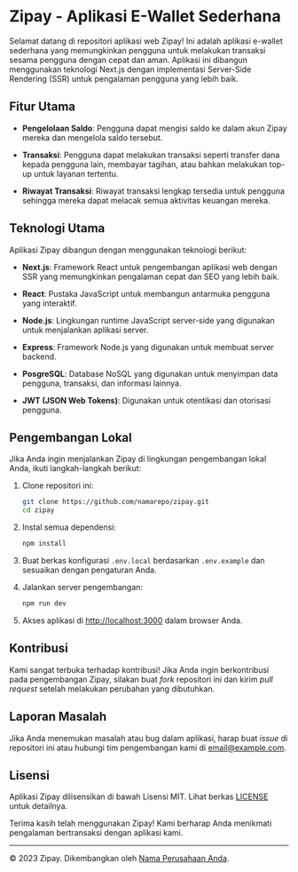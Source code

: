 # Zipay - Aplikasi E-Wallet Sederhana


Selamat datang di repositori aplikasi web Zipay! Ini adalah aplikasi e-wallet sederhana yang memungkinkan pengguna untuk melakukan transaksi sesama pengguna dengan cepat dan aman. Aplikasi ini dibangun menggunakan teknologi Next.js dengan implementasi Server-Side Rendering (SSR) untuk pengalaman pengguna yang lebih baik.

## Fitur Utama

- **Pengelolaan Saldo**: Pengguna dapat mengisi saldo ke dalam akun Zipay mereka dan mengelola saldo tersebut.

- **Transaksi**: Pengguna dapat melakukan transaksi seperti transfer dana kepada pengguna lain, membayar tagihan, atau bahkan melakukan top-up untuk layanan tertentu.

- **Riwayat Transaksi**: Riwayat transaksi lengkap tersedia untuk pengguna sehingga mereka dapat melacak semua aktivitas keuangan mereka.


## Teknologi Utama

Aplikasi Zipay dibangun dengan menggunakan teknologi berikut:

- **Next.js**: Framework React untuk pengembangan aplikasi web dengan SSR yang memungkinkan pengalaman cepat dan SEO yang lebih baik.

- **React**: Pustaka JavaScript untuk membangun antarmuka pengguna yang interaktif.

- **Node.js**: Lingkungan runtime JavaScript server-side yang digunakan untuk menjalankan aplikasi server.

- **Express**: Framework Node.js yang digunakan untuk membuat server backend.

- **PosgreSQL**: Database NoSQL yang digunakan untuk menyimpan data pengguna, transaksi, dan informasi lainnya.

- **JWT (JSON Web Tokens)**: Digunakan untuk otentikasi dan otorisasi pengguna.

## Pengembangan Lokal

Jika Anda ingin menjalankan Zipay di lingkungan pengembangan lokal Anda, ikuti langkah-langkah berikut:

1. Clone repositori ini:

   ```bash
   git clone https://github.com/namarepo/zipay.git
   cd zipay
   ```

2. Instal semua dependensi:

   ```bash
   npm install
   ```

3. Buat berkas konfigurasi `.env.local` berdasarkan `.env.example` dan sesuaikan dengan pengaturan Anda.

4. Jalankan server pengembangan:

   ```bash
   npm run dev
   ```

5. Akses aplikasi di [http://localhost:3000](http://localhost:3000) dalam browser Anda.

## Kontribusi

Kami sangat terbuka terhadap kontribusi! Jika Anda ingin berkontribusi pada pengembangan Zipay, silakan buat _fork_ repositori ini dan kirim _pull request_ setelah melakukan perubahan yang dibutuhkan.

## Laporan Masalah

Jika Anda menemukan masalah atau bug dalam aplikasi, harap buat _issue_ di repositori ini atau hubungi tim pengembangan kami di [email@example.com](mailto:email@example.com).

## Lisensi

Aplikasi Zipay dilisensikan di bawah Lisensi MIT. Lihat berkas [LICENSE](LICENSE) untuk detailnya.

Terima kasih telah menggunakan Zipay! Kami berharap Anda menikmati pengalaman bertransaksi dengan aplikasi kami.

---
© 2023 Zipay. Dikembangkan oleh [Nama Perusahaan Anda](https://www.example.com).
